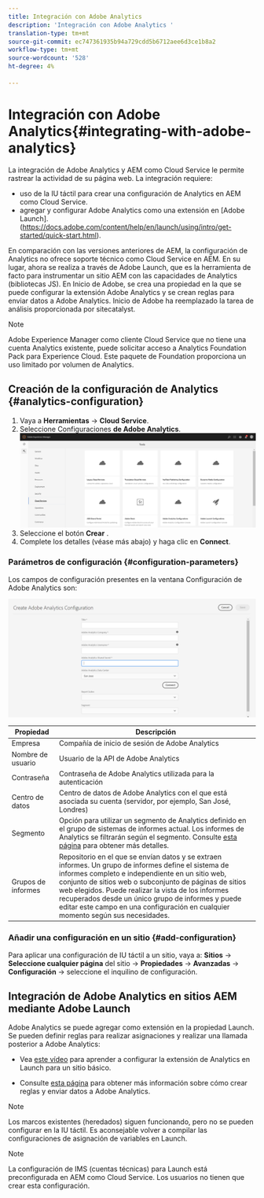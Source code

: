 ```yaml
---
title: Integración con Adobe Analytics
description: 'Integración con Adobe Analytics '
translation-type: tm+mt
source-git-commit: ec747361935b94a729cdd5b6712aee6d3ce1b8a2
workflow-type: tm+mt
source-wordcount: '528'
ht-degree: 4%

---
```



# Integración con Adobe Analytics{#integrating-with-adobe-analytics}

La integración de Adobe Analytics y AEM como Cloud Service le permite rastrear la actividad de su página web. La integración requiere:

* uso de la IU táctil para crear una configuración de Analytics en AEM como Cloud Service.
* agregar y configurar Adobe Analytics como una extensión en [Adobe Launch].(https://docs.adobe.com/content/help/en/launch/using/intro/get-started/quick-start.html).

En comparación con las versiones anteriores de AEM, la configuración de Analytics no ofrece soporte técnico como Cloud Service en AEM. En su lugar, ahora se realiza a través de Adobe Launch, que es la herramienta de facto para instrumentar un sitio AEM con las capacidades de Analytics (bibliotecas JS). En Inicio de Adobe, se crea una propiedad en la que se puede configurar la extensión Adobe Analytics y se crean reglas para enviar datos a Adobe Analytics. Inicio de Adobe ha reemplazado la tarea de análisis proporcionada por sitecatalyst.

>[!NOTE]
>
>Adobe Experience Manager como cliente Cloud Service que no tiene una cuenta Analytics existente, puede solicitar acceso a Analytics Foundation Pack para Experience Cloud. Este paquete de Foundation proporciona un uso limitado por volumen de Analytics.

## Creación de la configuración de Analytics {#analytics-configuration}

1. Vaya a **Herramientas** → **Cloud Service**.
2. Seleccione Configuraciones **de Adobe Analytics**.
   ![Ventana](assets/analytics_screen.png "de Analytics WindowAnalytics")
3. Seleccione el botón **Crear** .
4. Complete los detalles (véase más abajo) y haga clic en **Connect**.

### Parámetros de configuración {#configuration-parameters}

Los campos de configuración presentes en la ventana Configuración de Adobe Analytics son:

![Parámetros](assets/properties_field.png "de configuración Parámetros de configuración")

| Propiedad | Descripción |
|---|---|
| Empresa | Compañía de inicio de sesión de Adobe Analytics |
| Nombre de usuario | Usuario de la API de Adobe Analytics |
| Contraseña | Contraseña de Adobe Analytics utilizada para la autenticación |
| Centro de datos | Centro de datos de Adobe Analytics con el que está asociada su cuenta (servidor, por ejemplo, San José, Londres) |
| Segmento | Opción para utilizar un segmento de Analytics definido en el grupo de sistemas de informes actual. Los informes de Analytics se filtrarán según el segmento. Consulte [esta página](https://docs.adobe.com/content/help/en/analytics/components/segmentation/seg-overview.html) para obtener más detalles. |
| Grupos de informes | Repositorio en el que se envían datos y se extraen informes. Un grupo de informes define el sistema de informes completo e independiente en un sitio web, conjunto de sitios web o subconjunto de páginas de sitios web elegidos. Puede realizar la vista de los informes recuperados desde un único grupo de informes y puede editar este campo en una configuración en cualquier momento según sus necesidades. |

### Añadir una configuración en un sitio {#add-configuration}

Para aplicar una configuración de IU táctil a un sitio, vaya a: **Sitios** → **Seleccione cualquier página** del sitio → **Propiedades** → **Avanzadas** → **Configuración** → seleccione el inquilino de configuración.

## Integración de Adobe Analytics en sitios AEM mediante Adobe Launch

Adobe Analytics se puede agregar como extensión en la propiedad Launch. Se pueden definir reglas para realizar asignaciones y realizar una llamada posterior a Adobe Analytics:

* Vea [este vídeo](https://docs.adobe.com/content/help/en/analytics-learn/tutorials/implementation/via-adobe-launch/basic-configuration-of-the-analytics-launch-extension.html) para aprender a configurar la extensión de Analytics en Launch para un sitio básico.

* Consulte [esta página](https://docs.adobe.com/content/help/en/core-services-learn/implementing-in-websites-with-launch/implement-solutions/analytics.html) para obtener más información sobre cómo crear reglas y enviar datos a Adobe Analytics.

>[!NOTE]
>
>Los marcos existentes (heredados) siguen funcionando, pero no se pueden configurar en la IU táctil. Es aconsejable volver a compilar las configuraciones de asignación de variables en Launch.

>[!NOTE]
>
>La configuración de IMS (cuentas técnicas) para Launch está preconfigurada en AEM como Cloud Service. Los usuarios no tienen que crear esta configuración.
